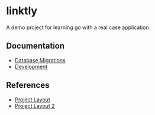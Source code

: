 # linktly

A demo project for learning go with a real case application

## Documentation

- [Database Migrations](/docs/DATABASE_MIGRATIONS.md)
- [Development](./docs/DEVELOPMENT.md)

## References

- [Project Layout](https://github.com/golang-standards/project-layout/tree/master)
- [Project Layout 2](https://medium.com/@maciek.pilot2/golang-project-structure-b88327220d73)
